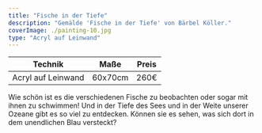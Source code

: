 ```yaml
---
title: "Fische in der Tiefe"
description: "Gemälde 'Fische in der Tiefe' von Bärbel Köller."
coverImage: ./painting-10.jpg
type: "Acryl auf Leinwand"
---
```


| Technik         | Maße    | Preis |
|-----------------|---------|-------|
| Acryl auf Leinwand | 60x70cm | 260€  |


Wie schön ist es die verschiedenen Fische zu beobachten oder sogar mit ihnen zu schwimmen! Und in der Tiefe des Sees und in der Weite unserer Ozeane gibt es so viel zu entdecken. Können sie es sehen, was sich dort in dem unendlichen Blau versteckt?